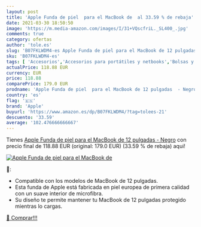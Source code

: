 ```yaml
---
layout: post
title: 'Apple Funda de piel  para el MacBook de  al 33.59 % de rebaja'
date: 2021-03-30 18:50:50
image: 'https://m.media-amazon.com/images/I/31+VQscfriL._SL400_.jpg'
comments: true
category: ofertas
author: 'tole.es'
slug: 'B07FKLWDM4-es Apple Funda de piel para el MacBook de 12 pulgadas - Negro'
sku: 'B07FKLWDM4-es'
tags: [ 'Accesorios','Accesorios para portátiles y netbooks','Bolsas y fundas para portátiles y netbooks','Fundas blandas para portátiles y netbooks','Informática','apple', ]
actualPrice: 118.88 EUR
currency: EUR
price: 118.88
comparePrice: 179.0 EUR
prodname: 'Apple Funda de piel  para el MacBook de 12 pulgadas  - Negro'
country: 'es'
flag: '🇪🇸'
brand: 'Apple'
buyurl: 'https://www.amazon.es/dp/B07FKLWDM4/?tag=tolees-21'
descuento: '33.59'
average: '102.476666666667'
---
```


Tienes [Apple Funda de piel  para el MacBook de 12 pulgadas  - Negro](https://www.amazon.es/dp/B07FKLWDM4/?tag=tolees-21) con precio final de  118.88 EUR (original: 179.0 EUR) (33.59 %  de rebaja) aqui!

[![Apple Funda de piel  para el MacBook de ](https://m.media-amazon.com/images/I/31+VQscfriL._SL400_.jpg)](https://www.amazon.es/dp/B07FKLWDM4/?tag=tolees-21)

🔎:

- Compatible con los modelos de MacBook de 12 pulgadas.
- Esta funda de Apple está fabricada en piel europea de primera calidad con un suave interior de microfibra.
- Su diseño te permite mantener tu MacBook de 12 pulgadas protegido mientras lo cargas.

[🛒 Comprar!!!](https://www.amazon.es/dp/B07FKLWDM4/?tag=tolees-21)
